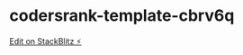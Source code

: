 # codersrank-template-cbrv6q

[Edit on StackBlitz ⚡️](https://stackblitz.com/edit/codersrank-template-cbrv6q)